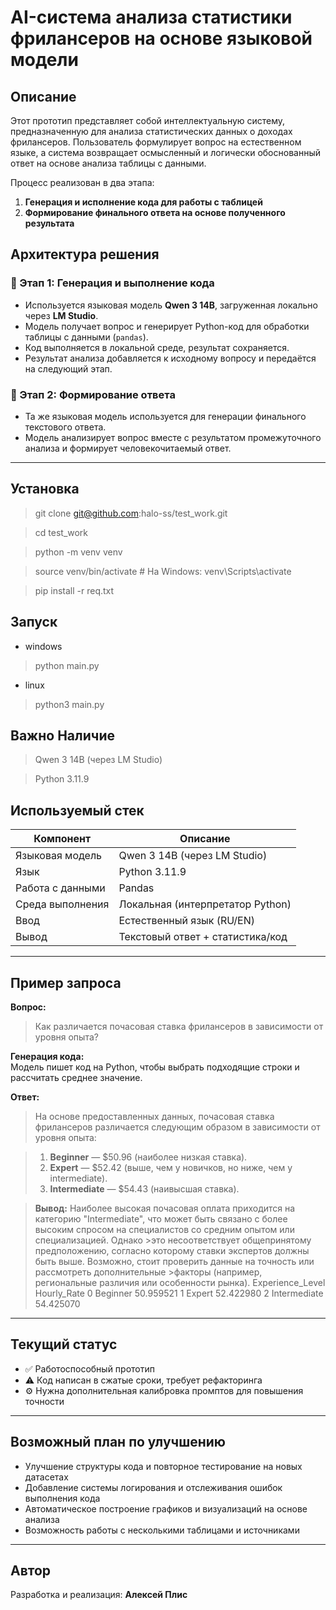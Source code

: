 # AI-система анализа статистики фрилансеров на основе языковой модели

## Описание

Этот прототип представляет собой интеллектуальную систему, предназначенную для анализа статистических данных о доходах фрилансеров. Пользователь формулирует вопрос на естественном языке, а система возвращает осмысленный и логически обоснованный ответ на основе анализа таблицы с данными.

Процесс реализован в два этапа:
1. **Генерация и исполнение кода для работы с таблицей**
2. **Формирование финального ответа на основе полученного результата**

## Архитектура решения

### 🔹 Этап 1: Генерация и выполнение кода

- Используется языковая модель **Qwen 3 14B**, загруженная локально через **LM Studio**.
- Модель получает вопрос и генерирует Python-код для обработки таблицы с данными (`pandas`).
- Код выполняется в локальной среде, результат сохраняется.
- Результат анализа добавляется к исходному вопросу и передаётся на следующий этап.

### 🔹 Этап 2: Формирование ответа

- Та же языковая модель используется для генерации финального текстового ответа.
- Модель анализирует вопрос вместе с результатом промежуточного анализа и формирует человекочитаемый ответ.

---

## Установка 
>git clone git@github.com:halo-ss/test_work.git

>cd test_work

>python -m venv venv

>source venv/bin/activate  # На Windows: venv\Scripts\activate

>pip install -r req.txt

## Запуск 
- windows
>python main.py
- linux 
>python3 main.py

## Важно Наличие
> Qwen 3 14B (через LM Studio) 

> Python 3.11.9  
## Используемый стек

| Компонент        | Описание                                 |
|------------------|-------------------------------------------|
| Языковая модель  | Qwen 3 14B (через LM Studio)              |
| Язык             | Python 3.11.9                             |
| Работа с данными | Pandas                                    |
| Среда выполнения | Локальная (интерпретатор Python)          |
| Ввод             | Естественный язык (RU/EN)                 |
| Вывод            | Текстовый ответ + статистика/код         |

---

## Пример запроса

**Вопрос:**  
> Как различается почасовая ставка фрилансеров в зависимости от уровня опыта?

**Генерация кода:**  
Модель пишет код на Python, чтобы выбрать подходящие строки и рассчитать среднее значение.

**Ответ:**  
> На основе предоставленных данных, почасовая ставка фрилансеров различается следующим образом в зависимости от уровня опыта:

>1. **Beginner** — $50.96 (наиболее низкая ставка).
>2. **Expert** — $52.42 (выше, чем у новичков, но ниже, чем у intermediate).
>3. **Intermediate** — $54.43 (наивысшая ставка).

>**Вывод:**
>Наиболее высокая почасовая оплата приходится на категорию "Intermediate", что может быть связано с более высоким спросом на специалистов со средним опытом или специализацией. Однако >это несоответствует общепринятому предположению, согласно которому ставки экспертов должны быть выше. Возможно, стоит проверить данные на точность или рассмотреть дополнительные >факторы (например, региональные различия или особенности рынка).
>  Experience_Level  Hourly_Rate
>0         Beginner    50.959521
>1           Expert    52.422980
>2     Intermediate    54.425070

---

## Текущий статус

- ✅ Работоспособный прототип
- ⚠️ Код написан в сжатые сроки, требует рефакторинга
- ⚙️ Нужна дополнительная калибровка промптов для повышения точности

---

## Возможный план по улучшению

- Улучшение структуры кода и повторное тестирование на новых датасетах
- Добавление системы логирования и отслеживания ошибок выполнения кода
- Автоматическое построение графиков и визуализаций на основе анализа
- Возможность работы с несколькими таблицами и источниками

---

## Автор

Разработка и реализация: **Алексей Плис**